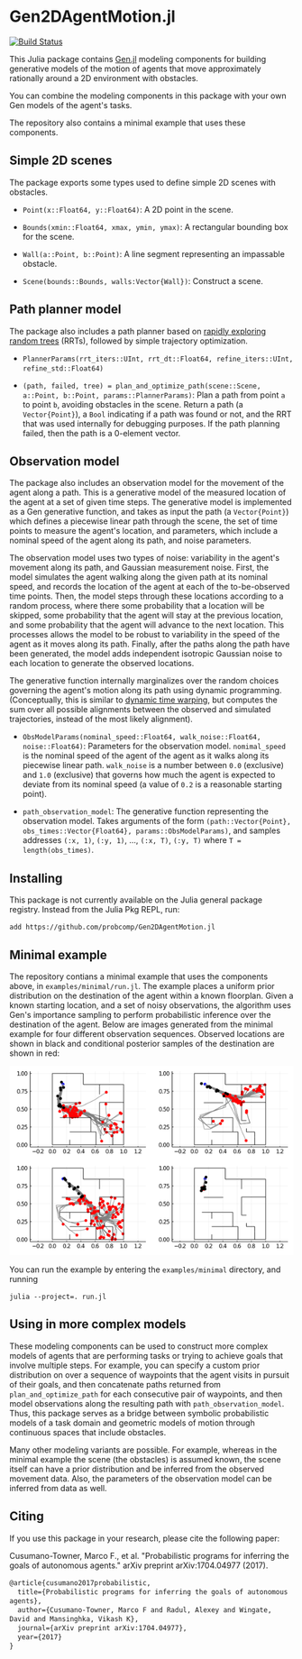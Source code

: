 # Gen2DAgentMotion.jl

[![Build Status](https://travis-ci.com/probcomp/Gen2DAgentMotion.jl.svg?branch=master)](https://travis-ci.com/probcomp/Gen2DAgentMotion.jl)


This Julia package contains [Gen.jl](https://www.gen.dev) modeling components for building generative
models of the motion of agents that move approximately rationally around a 2D
environment with obstacles.

You can combine the modeling components in this package with your own Gen
models of the agent's tasks.

The repository also contains a minimal example that uses these components.

## Simple 2D scenes

The package exports some types used to define simple 2D scenes with obstacles.

- `Point(x::Float64, y::Float64)`: A 2D point in the scene.

- `Bounds(xmin::Float64, xmax, ymin, ymax)`: A rectangular bounding box for the scene.

- `Wall(a::Point, b::Point)`: A line segment representing an impassable obstacle.

- `Scene(bounds::Bounds, walls:Vector{Wall})`: Construct a scene.

## Path planner model

The package also includes a path planner based on [rapidly exploring random trees](http://msl.cs.illinois.edu/~lavalle/papers/Lav98c.pdf) (RRTs),
followed by simple trajectory optimization.

- `PlannerParams(rrt_iters::UInt, rrt_dt::Float64, refine_iters::UInt, refine_std::Float64)`

- `(path, failed, tree) = plan_and_optimize_path(scene::Scene, a::Point, b::Point, params::PlannerParams)`: Plan a path from point `a` to point `b`, avoiding obstacles in the scene. Return a path (a `Vector{Point}`), a `Bool` indicating if a path was found or not, and the RRT that was used internally for debugging purposes. If the path planning failed, then the path is a 0-element vector.

## Observation model

The package also includes an observation model for the movement of the agent along a path.
This is a generative model of the measured location of the agent at a set of given time steps.
The generative model is implemented as a Gen generative function, and takes as input
the path (a `Vector{Point}`) which defines a piecewise linear path through the scene,
the set of time points to measure the agent's location,
and parameters, which include a nominal speed of the agent along its path,
and noise parameters.

The observation model uses two types of noise:
variability in the agent's movement along its path, and
Gaussian measurement noise.
First, the model simulates the agent walking along the given path at its nominal speed,
and records the location of the agent at each of the to-be-observed time points.
Then, the model steps through these locations according to a random process, where there some probability that a location will be skipped, some probability that the agent will stay at the previous location, and some probability that the agent will advance to the next location.
This processes allows the model to be robust to variability in the speed of the agent as it moves along its path.
Finally, after the paths along the path have been generated,
the model adds independent isotropic Gaussian noise to each location to generate the observed locations.

The generative function internally marginalizes over the random choices governing the agent's motion along its path using dynamic programming. (Conceptually, this is similar to [dynamic time warping](https://en.wikipedia.org/wiki/Dynamic_time_warping), but computes the sum over all possible alignments between the observed and simulated trajectories, instead of the most likely alignment).

- `ObsModelParams(nominal_speed::Float64, walk_noise::Float64, noise::Float64)`: Parameters for the observation model. `nomimal_speed` is the nominal speed of the agent of the agent as it walks along its piecewise linear path. `walk_noise` is a number between `0.0` (exclusive) and `1.0` (exclusive) that governs how much the agent is expected to deviate from its nominal speed (a value of `0.2` is a reasonable starting point).

- `path_observation_model`: The generative function representing the observation model. Takes arguments of the form `(path::Vector{Point}, obs_times::Vector{Float64}, params::ObsModelParams)`, and samples addresses `(:x, 1)`, `(:y, 1)`, ..., `(:x, T)`, `(:y, T)` where `T = length(obs_times)`.

## Installing

This package is not currently available on the Julia general package registry. Instead from the Julia Pkg REPL, run:
```
add https://github.com/probcomp/Gen2DAgentMotion.jl
```

## Minimal example

The repository contians a minimal example that uses the components above, in `examples/minimal/run.jl`.
The example places a uniform prior distribution on the destination of the agent within a known floorplan.
Given a known starting location, and a set of noisy observations, the algorithm uses Gen's importance sampling
to perform probabilistic inference over the destination of the agent.
Below are images generated from the minimal example for four different observation sequences.
Observed locations are shown in black and conditional posterior samples of the destination are shown in red:

![Inferences from minimal example](/examples/minimal/inferences.png)

You can run the example by entering the `examples/minimal` directory, and running
```
julia --project=. run.jl
```

## Using in more complex models

These modeling components can be used to construct more complex models of agents that are performing tasks or trying to achieve goals that involve multiple steps.
For example, you can specify a custom prior distribution on over a sequence of waypoints that the agent visits in pursuit of their goals, and then concatenate paths returned from `plan_and_optimize_path` for each consecutive pair of waypoints, and then model observations along the resulting path with `path_observation_model`.
Thus, this package serves as a bridge between symbolic probabilistic models of a task domain and geometric models of motion through continuous spaces that include obstacles.

Many other modeling variants are possible. For example, whereas in the minimal example the scene (the obstacles) is assumed known, the scene itself can have a prior distribution and be inferred from the observed movement data.
Also, the parameters of the observation model can be inferred from data as well.

## Citing

If you use this package in your research, please cite the following paper:

Cusumano-Towner, Marco F., et al. "Probabilistic programs for inferring the goals of autonomous agents." arXiv preprint arXiv:1704.04977 (2017).

```
@article{cusumano2017probabilistic,
  title={Probabilistic programs for inferring the goals of autonomous agents},
  author={Cusumano-Towner, Marco F and Radul, Alexey and Wingate, David and Mansinghka, Vikash K},
  journal={arXiv preprint arXiv:1704.04977},
  year={2017}
}
````
